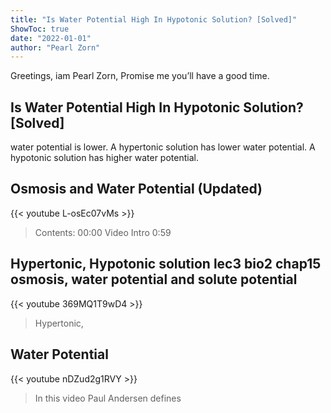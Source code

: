 ```yaml
---
title: "Is Water Potential High In Hypotonic Solution? [Solved]"
ShowToc: true 
date: "2022-01-01"
author: "Pearl Zorn" 
---
```


Greetings, iam Pearl Zorn, Promise me you’ll have a good time.
## Is Water Potential High In Hypotonic Solution? [Solved]
water potential is lower. A hypertonic solution has lower water potential. A hypotonic solution has higher water potential.

## Osmosis and Water Potential (Updated)
{{< youtube L-osEc07vMs >}}
>Contents: 00:00 Video Intro 0:59 

## Hypertonic, Hypotonic solution lec3 bio2 chap15  osmosis, water potential and solute potential
{{< youtube 369MQ1T9wD4 >}}
>Hypertonic, 

## Water Potential
{{< youtube nDZud2g1RVY >}}
>In this video Paul Andersen defines 

